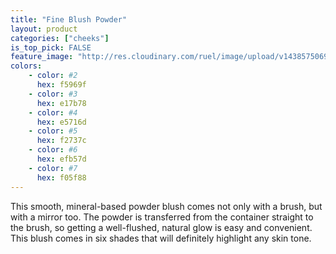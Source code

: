 ```yaml
---
title: "Fine Blush Powder"
layout: product
categories: ["cheeks"]
is_top_pick: FALSE
feature_image: "http://res.cloudinary.com/ruel/image/upload/v1438575069/fashion21/picture-31.jpg"
colors:
    - color: #2
      hex: f5969f
    - color: #3
      hex: e17b78
    - color: #4
      hex: e5716d
    - color: #5
      hex: f2737c
    - color: #6
      hex: efb57d
    - color: #7
      hex: f05f88
---
```

This smooth, mineral-based powder blush comes not only with a brush, but with a mirror too. The powder is transferred from the container straight to the brush, so getting a well-flushed, natural glow is easy and convenient. This blush comes in six shades that will definitely highlight any skin tone.